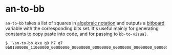 # an-to-bb

`an-to-bb` takes a list of squares in [algebraic
notation](https://en.wikipedia.org/wiki/Algebraic_notation_(chess)) and outputs
a [bitboard](https://en.wikipedia.org/wiki/Bitboard) variable with the
corresponding bits set. It's useful mainly for generating constants to copy
paste into code, and for passing to `bb-to-visual`.

```
$ .\an-to-bb.exe g8 h7 g7
0b01000000_11000000_00000000_00000000_00000000_00000000_00000000_00000000
```
